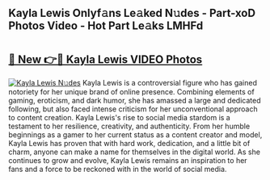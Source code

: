 ## Kayla Lewis Onlyf𝚊ns Le𝚊ked N𝚞des - Part-xoD Photos Video - Hot Part Le𝚊ks LMHFd

# <h2><a href="http://ab45788.deff.icu/?id=Kayla+Lewis">🔗 New 👉🔴 Kayla Lewis VIDEO Photos</a></h2>

[![Kayla Lewis N𝚞des](https://i.imgur.com/rIISA9y.gif)](http://ab45788.deff.icu/?id=Kayla+Lewis)
Kayla Lewis is a controversial figure who has gained notoriety for her unique brand of online presence. Combining elements of gaming, eroticism, and dark humor, she has amassed a large and dedicated following, but also faced intense criticism for her unconventional approach to content creation. Kayla Lewis's rise to social media stardom is a testament to her resilience, creativity, and authenticity. From her humble beginnings as a gamer to her current status as a content creator and model, Kayla Lewis has proven that with hard work, dedication, and a little bit of charm, anyone can make a name for themselves in the digital world. As she continues to grow and evolve, Kayla Lewis remains an inspiration to her fans and a force to be reckoned with in the world of social media.
